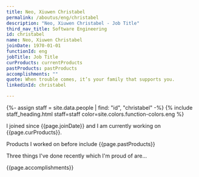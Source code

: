 ```yaml
---
title: Neo, Xiuwen Christabel
permalink: /aboutus/eng/christabel
description: "Neo, Xiuwen Christabel - Job Title"
third_nav_title: Software Engineering
id: christabel
name: Neo, Xiuwen Christabel
joinDate: 1970-01-01
functionId: eng
jobTitle: Job Title
curProducts: currentProducts
pastProducts: pastProducts
accomplishments: ""
quote: When trouble comes, it’s your family that supports you.
linkedinId: christabel

---
```


{%- assign staff = site.data.people | find: "id", "christabel" -%}
{% include staff_heading.html staff=staff color=site.colors.function-colors.eng %}

<p>I joined since {{page.joinDate}} and I am currently working on {{page.curProducts}}.</p>

<p>Products I worked on before include {{page.pastProducts}}</p>

<p>Three things I've done recently which I'm proud of are...</p>
{{page.accomplishments}}
